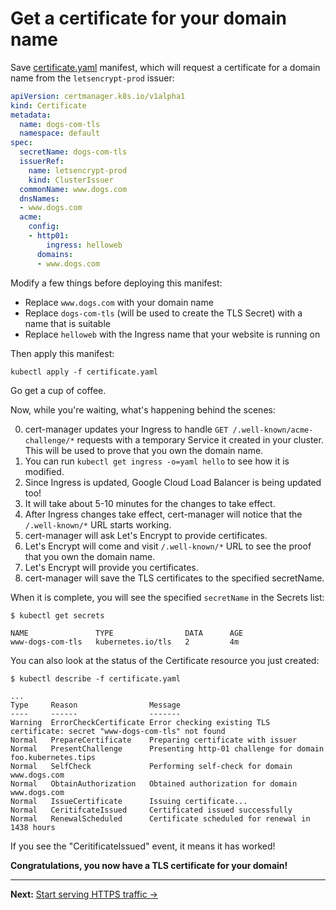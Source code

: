 # Get a certificate for your domain name

Save [certificate.yaml](yaml/certificate.yaml) manifest, which will request
a certificate for a domain name from the `letsencrypt-prod` issuer:

```yaml
apiVersion: certmanager.k8s.io/v1alpha1
kind: Certificate
metadata:
  name: dogs-com-tls
  namespace: default
spec:
  secretName: dogs-com-tls
  issuerRef:
    name: letsencrypt-prod
    kind: ClusterIssuer
  commonName: www.dogs.com
  dnsNames:
  - www.dogs.com
  acme:
    config:
    - http01:
        ingress: helloweb
      domains:
      - www.dogs.com
```

Modify a few things before deploying this manifest:

- Replace `www.dogs.com` with your domain name
- Replace `dogs-com-tls` (will be used to create the TLS Secret) with a name
  that is suitable
- Replace `helloweb` with the Ingress name that your website is running on

Then apply this manifest:

    kubectl apply -f certificate.yaml

Go get a cup of coffee.

Now, while you're waiting, what's happening behind the scenes:

0. cert-manager updates your Ingress to handle `GET /.well-known/acme-challenge/*` requests with a temporary Service it created in your cluster. This will be used to prove that you own the domain name.
0. You can run `kubectl get ingress -o=yaml hello` to see how it is modified.
0. Since Ingress is updated, Google Cloud Load Balancer is being updated too!
0. It will take about 5-10 minutes for the changes to take effect.
0. After Ingress changes take effect, cert-manager will notice that the `/.well-known/*` URL starts working.
0. cert-manager will ask Let's Encrypt to provide certificates.
0. Let's Encrypt will come and visit `/.well-known/*` URL to see the proof that you own the domain name.
0. Let's Encrypt will provide you certificates.
0. cert-manager will save the TLS certificates to the specified secretName.

When it is complete, you will see the specified `secretName` in the Secrets list:

    $ kubectl get secrets

    NAME               TYPE                DATA      AGE
    www-dogs-com-tls   kubernetes.io/tls   2         4m

You can also look at the status of the Certificate resource you just created:

    $ kubectl describe -f certificate.yaml

    ...
    Type     Reason                Message
    ----     ------                -------
    Warning  ErrorCheckCertificate Error checking existing TLS certificate: secret "www-dogs-com-tls" not found
    Normal   PrepareCertificate    Preparing certificate with issuer
    Normal   PresentChallenge      Presenting http-01 challenge for domain foo.kubernetes.tips
    Normal   SelfCheck             Performing self-check for domain www.dogs.com
    Normal   ObtainAuthorization   Obtained authorization for domain www.dogs.com
    Normal   IssueCertificate      Issuing certificate...
    Normal   CeritifcateIssued     Certificated issued successfully
    Normal   RenewalScheduled      Certificate scheduled for renewal in 1438 hours

If you see the "CeritificateIssued" event, it means it has worked!

**Congratulations, you now have a TLS certificate for your domain!**

-----

**Next:** [Start serving HTTPS traffic &rarr;](60-start-serving-https.md)

